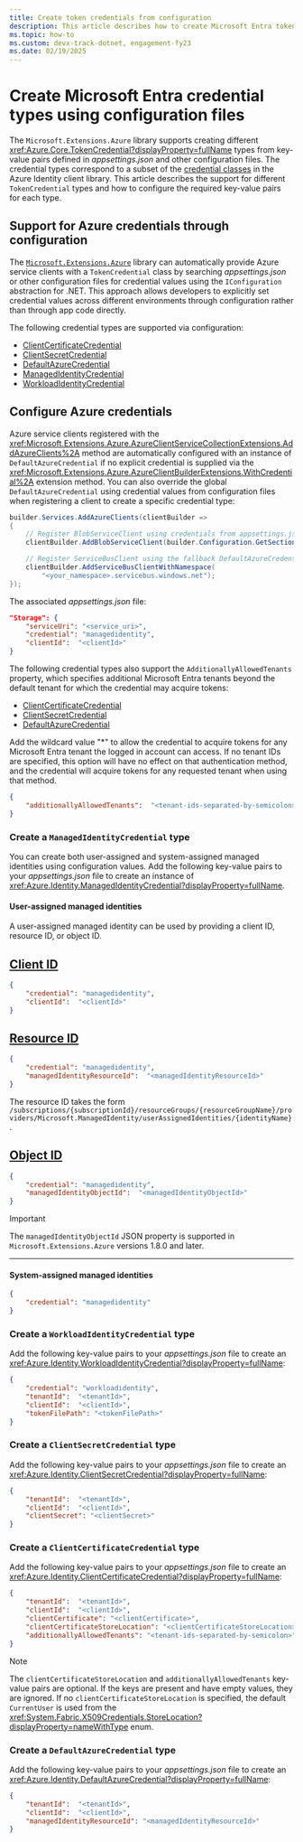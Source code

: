 ```yaml
---
title: Create token credentials from configuration
description: This article describes how to create Microsoft Entra token credentials from configuration files.
ms.topic: how-to
ms.custom: devx-track-dotnet, engagement-fy23
ms.date: 02/19/2025
---
```


# Create Microsoft Entra credential types using configuration files

The `Microsoft.Extensions.Azure` library supports creating different <xref:Azure.Core.TokenCredential?displayProperty=fullName> types from key-value pairs defined in _appsettings.json_ and other configuration files. The credential types correspond to a subset of the [credential classes](/dotnet/api/overview/azure/identity-readme) in the Azure Identity client library. This article describes the support for different `TokenCredential` types and how to configure the required key-value pairs for each type.

## Support for Azure credentials through configuration

The [`Microsoft.Extensions.Azure`](https://www.nuget.org/packages/Microsoft.Extensions.Azure) library can automatically provide Azure service clients with a `TokenCredential` class by searching _appsettings.json_ or other configuration files for credential values using the `IConfiguration` abstraction for .NET. This approach allows developers to explicitly set credential values across different environments through configuration rather than through app code directly.

The following credential types are supported via configuration:

* [ClientCertificateCredential](#create-a-clientcertificatecredential-type)
* [ClientSecretCredential](#create-a-clientsecretcredential-type)
* [DefaultAzureCredential](#create-a-defaultazurecredential-type)
* [ManagedIdentityCredential](#create-a-managedidentitycredential-type)
* [WorkloadIdentityCredential](#create-a-workloadidentitycredential-type)

## Configure Azure credentials

Azure service clients registered with the <xref:Microsoft.Extensions.Azure.AzureClientServiceCollectionExtensions.AddAzureClients%2A> method are automatically configured with an instance of `DefaultAzureCredential` if no explicit credential is supplied via the <xref:Microsoft.Extensions.Azure.AzureClientBuilderExtensions.WithCredential%2A> extension method. You can also override the global `DefaultAzureCredential` using credential values from configuration files when registering a client to create a specific credential type:

```csharp
builder.Services.AddAzureClients(clientBuilder =>
{
    // Register BlobServiceClient using credentials from appsettings.json
    clientBuilder.AddBlobServiceClient(builder.Configuration.GetSection("Storage"));

    // Register ServiceBusClient using the fallback DefaultAzureCredential credentials
    clientBuilder.AddServiceBusClientWithNamespace(
        "<your_namespace>.servicebus.windows.net");
});
```

The associated _appsettings.json_ file:

```json
"Storage": {
    "serviceUri": "<service_uri>",
    "credential": "managedidentity",
    "clientId":  "<clientId>"
}
```

The following credential types also support the `AdditionallyAllowedTenants` property, which specifies additional Microsoft Entra tenants beyond the default tenant for which the credential may acquire tokens:

* [ClientCertificateCredential](#create-a-clientcertificatecredential-type)
* [ClientSecretCredential](#create-a-clientsecretcredential-type)
* [DefaultAzureCredential](#create-a-defaultazurecredential-type)

Add the wildcard value "*" to allow the credential to acquire tokens for any Microsoft Entra tenant the logged in account can access. If no tenant IDs are specified, this option will have no effect on that authentication method, and the credential will acquire tokens for any requested tenant when using that method.

```json
{
    "additionallyAllowedTenants":  "<tenant-ids-separated-by-semicolon>"
}
```

### Create a `ManagedIdentityCredential` type

You can create both user-assigned and system-assigned managed identities using configuration values. Add the following key-value pairs to your _appsettings.json_ file to create an instance of <xref:Azure.Identity.ManagedIdentityCredential?displayProperty=fullName>.

#### User-assigned managed identities

A user-assigned managed identity can be used by providing a client ID, resource ID, or object ID.

## [Client ID](#tab/client-id)

```json
{
    "credential": "managedidentity",
    "clientId":  "<clientId>"
}
```

## [Resource ID](#tab/resource-id)

```json
{
    "credential": "managedidentity",
    "managedIdentityResourceId":  "<managedIdentityResourceId>"
}
```

The resource ID takes the form `/subscriptions/{subscriptionId}/resourceGroups/{resourceGroupName}/providers/Microsoft.ManagedIdentity/userAssignedIdentities/{identityName}`.

## [Object ID](#tab/object-id)

```json
{
    "credential": "managedidentity",
    "managedIdentityObjectId":  "<managedIdentityObjectId>"
}    
```

> [!IMPORTANT]
> The `managedIdentityObjectId` JSON property is supported in `Microsoft.Extensions.Azure` versions 1.8.0 and later.

---

#### System-assigned managed identities

```json
{
    "credential": "managedidentity"
}
```

### Create a `WorkloadIdentityCredential` type

Add the following key-value pairs to your _appsettings.json_ file to create an <xref:Azure.Identity.WorkloadIdentityCredential?displayProperty=fullName>:

```json
{
    "credential": "workloadidentity",
    "tenantId":  "<tenantId>",
    "clientId":  "<clientId>",
    "tokenFilePath": "<tokenFilePath>"
}
```

### Create a `ClientSecretCredential` type

Add the following key-value pairs to your _appsettings.json_ file to create an <xref:Azure.Identity.ClientSecretCredential?displayProperty=fullName>:

```json
{
    "tenantId":  "<tenantId>",
    "clientId":  "<clientId>",
    "clientSecret": "<clientSecret>"
}
```

### Create a `ClientCertificateCredential` type

Add the following key-value pairs to your _appsettings.json_ file to create an <xref:Azure.Identity.ClientCertificateCredential?displayProperty=fullName>:

```json
{
    "tenantId":  "<tenantId>",
    "clientId":  "<clientId>",
    "clientCertificate": "<clientCertificate>",
    "clientCertificateStoreLocation": "<clientCertificateStoreLocation>",
    "additionallyAllowedTenants": "<tenant-ids-separated-by-semicolon>"
}
```

> [!NOTE]
> The `clientCertificateStoreLocation` and `additionallyAllowedTenants` key-value pairs are optional. If the keys are present and have empty values, they are ignored. If no `clientCertificateStoreLocation` is specified, the default `CurrentUser` is used from the <xref:System.Fabric.X509Credentials.StoreLocation?displayProperty=nameWithType> enum.

### Create a `DefaultAzureCredential` type

Add the following key-value pairs to your _appsettings.json_ file to create an <xref:Azure.Identity.DefaultAzureCredential?displayProperty=fullName>:

```json
{
    "tenantId":  "<tenantId>",
    "clientId":  "<clientId>",
    "managedIdentityResourceId": "<managedIdentityResourceId>"
}
```
